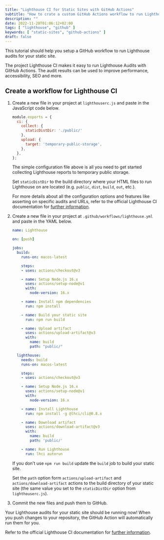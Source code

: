 ```yaml
---
title: "Lighthouse CI for Static Sites with GitHub Actions"
subtitle: "How to crate a custom GitHub Actions workflow to run Lighthouse audits for your static site."
description: ""
date: 2022-11-28T01:06:12+02:00
tags: [ "lighthouse", "github" ]
keywords: [ "static-sites", "github-actions" ]
draft: false
---
```


This tutorial should help you setup a GitHub workflow to run Lighthouse audits for your static site.

The project Lighthouse CI makes it easy to run Lighthouse Audits with GitHub Actions. The audit results can be used to improve performance, accessibility, SEO and more.

<!--more-->

## Create a workflow for Lighthouse CI

1. Create a new file in your project at `lighthouserc.js` and paste in the JavaScript code below.

    ```javascript
    module.exports = {
      ci: {
        collect: {
          staticDistDir: './public/'
        },
        upload: {
          target: 'temporary-public-storage',
        },
      },
    };
    ```

    The simple configuration file above is all you need to get started collecting Lighthouse reports to temporary public storage.

    Set `staticDistDir` to the build directory where your HTML files to run Lighthouse on are located (e.g. `public`, `dist`, `build`, `out`, etc.).

    For more details about all the configuration options and features like asserting on specific audits and URLs, refer to the official Lighthouse CI documentation for [further information](https://github.com/GoogleChrome/lighthouse-ci/blob/main/docs/configuration.md).

1. Create a new file in your project at `.github/workflows/lighthouse.yml` and paste in the YAML below.

    ```yml
    name: Lighthouse

    on: [push]

    jobs:
      build:
        runs-on: macos-latest

        steps:
        - uses: actions/checkout@v3

        - name: Setup Node.js 16.x
          uses: actions/setup-node@v1
          with:
            node-version: 16.x

        - name: Install npm dependencies
          run: npm install

        - name: Build your static site
          run: npm run build

        - name: Upload artifact
          uses: actions/upload-artifact@v3
          with:
            name: build
            path: "public/"

      lighthouse:
        needs: build
        runs-on: macos-latest

        steps:
        - uses: actions/checkout@v3

        - name: Setup Node.js 16.x
          uses: actions/setup-node@v1
          with:
            node-version: 16.x

        - name: Install Lighthouse
          run: npm install -g @lhci/cli@0.8.x

        - name: Download artifact
          uses: actions/download-artifact@v3
          with:
            name: build
            path: 'public/'

        - name: Run Lighthouse
          run: lhci autorun
    ```

    If you don't use `npm run build` update the `build` job to build your static site.

    Set the `path` option form `actions/upload-artifact` and `actions/download-artifact` actions to the build directory of your static site (the same value you set to the `staticDistDir` option from `lighthouserc.js`).

1. Commit the new files and push them to GitHub.

Your Lighthouse audits for your static site should be running now! When you push changes to your repository, the GitHub Action will automatically run them for you.

Refer to the official Lighthouse CI documentation for [further information](https://github.com/GoogleChrome/lighthouse-ci#documentation).
